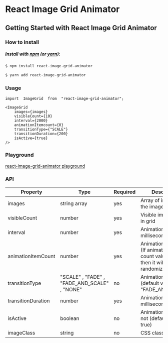 # React Image Grid Animator

## Getting Started with React Image Grid Animator

### How to install

##### Install with [npm](https://www.npmjs.com/) (or [yarn](https://yarnpkg.com/)):

```sh
$ npm install react-image-grid-animator
```

```sh
$ yarn add react-image-grid-animator
```

### Usage

```JSX
import  ImageGrid  from  "react-image-grid-animator";
```

```JSX
<ImageGrid
	images={images}
	visibleCount={10}
	interval={2000}
	animationItemcount={0}
	transitionType={"SCALE"}
	transitionDuration={200}
	isActive={true}
/>
```

### Playground

[react-image-grid-animator playground ](https://prabathmadushan.github.io/react-image-grid-animator-playground/)

### API

| Property           | Type                                         | Required | Description                                                                            |
| ------------------ | -------------------------------------------- | -------- | -------------------------------------------------------------------------------------- |
| images             | string array                                 | yes      | Array of image for the image grid                                                      |
| visibleCount       | number                                       | yes      | Visible image count in grid                                                            |
| interval           | number                                       | yes      | Animation interval in milliseconds                                                     |
| animationItemCount | number                                       | yes      | Animation item count (If animation item count value is "0" then it will be randomized) |
| transitionType     | "SCALE" , "FADE" , "FADE_AND_SCALE" , "NONE" | no       | Animation type (default value is "FADE_AND_SCALE")                                     |
| transitionDuration | number                                       | yes      | Animation duration in milliseconds                                                     |
| isActive           | boolean                                      | no       | Animation running or not (default value is true)                                       |
| imageClass         | string                                       | no       | CSS class for image                                                                    |
